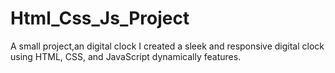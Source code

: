 # Html_Css_Js_Project
A small project,an digital clock I created a sleek and responsive digital clock using HTML, CSS, and JavaScript dynamically features.
